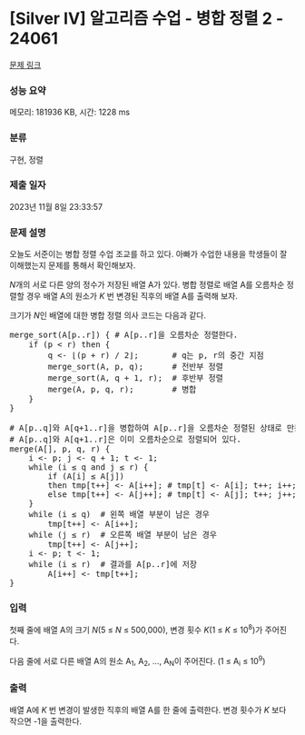 # [Silver IV] 알고리즘 수업 - 병합 정렬 2 - 24061 

[문제 링크](https://www.acmicpc.net/problem/24061) 

### 성능 요약

메모리: 181936 KB, 시간: 1228 ms

### 분류

구현, 정렬

### 제출 일자

2023년 11월 8일 23:33:57

### 문제 설명

<p>오늘도 서준이는 병합 정렬 수업 조교를 하고 있다. 아빠가 수업한 내용을 학생들이 잘 이해했는지 문제를 통해서 확인해보자.</p>

<p><em>N</em>개의 서로 다른 양의 정수가 저장된 배열 A가 있다. 병합 정렬로 배열 A를 오름차순 정렬할 경우 배열 A의 원소가 <em>K </em>번 변경된 직후의 배열 A를 출력해 보자.</p>

<p>크기가 <em>N</em>인 배열에 대한 병합 정렬 의사 코드는 다음과 같다.</p>

<pre>merge_sort(A[p..r]) { # A[p..r]을 오름차순 정렬한다.
    if (p < r) then {
        q <- ⌊(p + r) / 2⌋;       # q는 p, r의 중간 지점
        merge_sort(A, p, q);      # 전반부 정렬
        merge_sort(A, q + 1, r);  # 후반부 정렬
        merge(A, p, q, r);        # 병합
    }
}

# A[p..q]와 A[q+1..r]을 병합하여 A[p..r]을 오름차순 정렬된 상태로 만든다.
# A[p..q]와 A[q+1..r]은 이미 오름차순으로 정렬되어 있다.
merge(A[], p, q, r) {
    i <- p; j <- q + 1; t <- 1;
    while (i ≤ q and j ≤ r) {
        if (A[i] ≤ A[j])
        then tmp[t++] <- A[i++]; # tmp[t] <- A[i]; t++; i++;
        else tmp[t++] <- A[j++]; # tmp[t] <- A[j]; t++; j++;
    }
    while (i ≤ q)  # 왼쪽 배열 부분이 남은 경우
        tmp[t++] <- A[i++];
    while (j ≤ r)  # 오른쪽 배열 부분이 남은 경우
        tmp[t++] <- A[j++];
    i <- p; t <- 1;
    while (i ≤ r)  # 결과를 A[p..r]에 저장
        A[i++] <- tmp[t++]; 
}</pre>

### 입력 

 <p>첫째 줄에 배열 A의 크기 <em>N</em>(5 ≤ <em>N</em> ≤ 500,000), 변경 횟수 <em>K</em>(1 ≤ <em>K</em> ≤ 10<sup>8</sup>)가 주어진다.</p>

<p>다음 줄에 서로 다른 배열 A의 원소 A<sub>1</sub>, A<sub>2</sub>, ..., A<sub>N</sub>이 주어진다. (1 ≤ A<sub>i</sub> ≤ 10<sup>9</sup>)</p>

### 출력 

 <p>배열 A에 <em>K </em>번 변경이 발생한 직후의 배열 A를 한 줄에 출력한다. 변경 횟수가 <em>K </em>보다 작으면 -1을 출력한다.</p>


